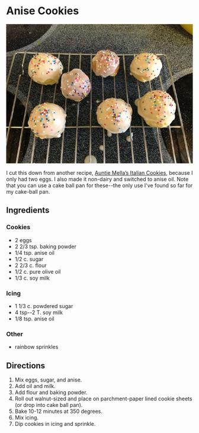 # Anise Cookies

![anise drop cookies](../images/anise_drop_cookies.jpg)

I cut this down from another recipe, [Auntie Mella’s Italian Cookies](http://theapronarchives.com/2012/04/05/auntie-mellas-italian-soft-anise-cookies/), because I only had two eggs. I also made it non-dairy and switched to anise oil.  Note that you can use a cake ball pan for these--the only use I've found so far for my cake-ball pan.

## Ingredients

### Cookies

* 2 eggs
* 2 2/3 tsp. baking powder
* 1/4 tsp. anise oil
* 1/2 c. sugar
* 2 2/3 c. flour
* 1/2 c. pure olive oil
* 1/3 c. soy milk 

### Icing

* 1 1/3 c. powdered sugar
* 4 tsp--2 T. soy milk
* 1/8 tsp. anise oil

### Other

* rainbow sprinkles

## Directions

1. Mix eggs, sugar, and anise.
2. Add oil and milk.
3. Add flour and baking powder.
4. Roll out walnut-sized and place on parchment-paper lined cookie sheets (or drop into cake ball pan).
5. Bake 10-12 minutes at 350 degrees.
6. Mix icing.
7. Dip cookies in icing and sprinkle.
